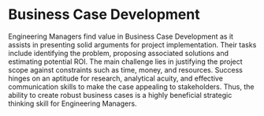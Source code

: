 # Business Case Development

Engineering Managers find value in Business Case Development as it assists in presenting solid arguments for project implementation. Their tasks include identifying the problem, proposing associated solutions and estimating potential ROI. The main challenge lies in justifying the project scope against constraints such as time, money, and resources. Success hinges on an aptitude for research, analytical acuity, and effective communication skills to make the case appealing to stakeholders. Thus, the ability to create robust business cases is a highly beneficial strategic thinking skill for Engineering Managers.